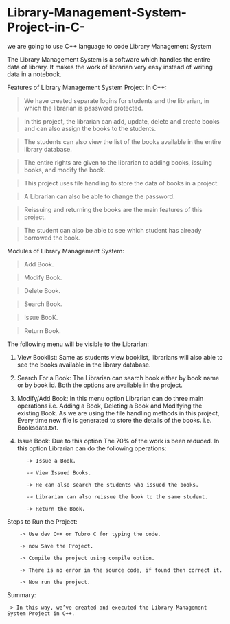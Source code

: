 # Library-Management-System-Project-in-C-
we are going to use C++ language to code  Library Management System


The Library Management System is a software which handles the entire data of library. It makes the work of librarian very easy instead of writing data in a notebook.
 
Features of Library Management System Project in C++:
> We have created separate logins for students and the librarian, in which the librarian is password protected.

> In this project, the librarian can add, update, delete and create books and can also assign the books to the students.

> The students can also view the list of the books available in the entire library database.

> The entire rights are given to the librarian to adding books, issuing books, and modify the book.

> This project uses file handling to store the data of books in a project.

> A Librarian can also be able to change the password.

> Reissuing and returning the books are the main features of this project.

> The student can also be able to see which student has already borrowed the book.


Modules of Library Management System:
> Add Book.

> Modify Book.

> Delete Book.

> Search Book.

> Issue BooK.

> Return Book.

The following menu will be visible to the Librarian:

1. View Booklist:
Same as students view booklist, librarians will also able to see the books available in the library database.

2. Search For a Book:
The Librarian can search book either by book name or by book id. Both the options are available in the project.

3. Modify/Add Book:
In this menu option Librarian can do three main operations i.e. Adding a Book, Deleting a Book and Modifying the existing Book.
As we are using the file handling methods in this project, Every time new file is generated to store the details of the books. i.e. Booksdata.txt.

4. Issue Book:
Due to this option The 70% of the work is been reduced. In this option Librarian can do the following operations:

          -> Issue a Book.
          
          -> View Issued Books.
          
          -> He can also search the students who issued the books.
          
          -> Librarian can also reissue the book to the same student.
          
          -> Return the Book.
          
       
          
          
          
Steps to Run the Project:

        -> Use dev C++ or Tubro C for typing the code.

        -> now Save the Project.

        -> Compile the project using compile option.

        -> There is no error in the source code, if found then correct it.

        -> Now run the project.


Summary:

     > In this way, we’ve created and executed the Library Management System Project in C++.
